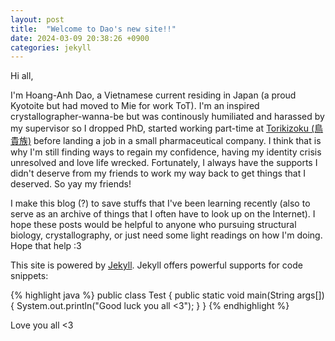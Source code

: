 ```yaml
---
layout: post
title:  "Welcome to Dao's new site!!"
date: 2024-03-09 20:38:26 +0900
categories: jekyll
---
```


Hi all,

I'm Hoang-Anh Dao, a Vietnamese current residing in Japan (a proud Kyotoite but had moved to Mie for work ToT). I'm an inspired crystallographer-wanna-be but was continously humiliated and harassed by my supervisor so I dropped PhD, started working part-time at [Torikizoku (鳥貴族)][Torikizoku (鳥貴族)] before landing a job in a small pharmaceutical company. I think that is why I'm still finding ways to regain my confidence, having my identity crisis unresolved and love life wrecked. Fortunately, I always have the supports I didn't deserve from my friends to work my way back to get things that I deserved. So yay my friends!

<!--description-->

I make this blog (?) to save stuffs that I've been learning recently (also to serve as an archive of things that I often have to look up on the Internet). I hope these posts would be helpful to anyone who pursuing structural biology, crystallography, or just need some light readings on how I'm doing. Hope that help :3

This site is powered by [Jekyll][jekyll-page]. Jekyll offers powerful supports for code snippets:

{% highlight java %}
public class Test { 
  public static void main(String args[]) { 
      System.out.println("Good luck you all <3"); 
  } 
} 
{% endhighlight %}

Love you all <3

[Torikizoku (鳥貴族)]: https://torikizoku.co.jp/
[jekyll-page]: https://jekyllrb.com/


